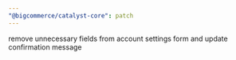 ```yaml
---
"@bigcommerce/catalyst-core": patch
---
```


remove unnecessary fields from account settings form and update confirmation message
